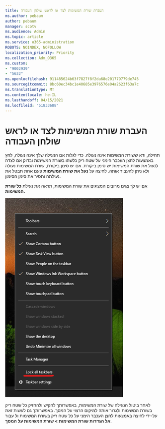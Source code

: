 ```yaml
---
title: העברת שורת המשימות לצד או לראש שולחן העבודה
ms.author: pebaum
author: pebaum
manager: scotv
ms.audience: Admin
ms.topic: article
ms.service: o365-administration
ROBOTS: NOINDEX, NOFOLLOW
localization_priority: Priority
ms.collection: Adm_O365
ms.custom:
- "9002939"
- "5632"
ms.openlocfilehash: 911485624b63f7827f8f2da68e201779779de745
ms.sourcegitcommit: 8bc60ec34bc1e40685e3976576e04a2623f63a7c
ms.translationtype: MT
ms.contentlocale: he-IL
ms.lasthandoff: 04/15/2021
ms.locfileid: "51833688"
---
```

# <a name="move-the-taskbar-to-either-side-or-the-top-of-your-desktop"></a>העברת שורת המשימות לצד או לראש שולחן העבודה

תחילה, ודא ששורת המשימות אינה נעולה. כדי לגלות אם הנעילה שלך אינה נעולה, לחץ באמצעות לחצן  העכבר הימני על שטח ריק כלשהו בשורת המשימות ובדוק אם לצדה לנעול את שורת המשימות יש סימן ביקורת. אם יש סימן ביקורת, שורת המשימות נעולה ולא ניתן להעביר אותה. לחיצה על **נעל את שורת המשימות** פעם אחת תבטל את נעילתה ותסיר את סימן הסימון.

אם יש לך צגים מרובים המציגים את שורת המשימות, תראה את נעילת **כל שורת המשימות.**

![נעילת כל שורת המשימות](media/lock-all-taskbars.png)

לאחר ביטול הנעילה של שורת המשימות, באפשרותך להקיש ולהחזיק כל שטח ריק בשורת המשימות ולגרור אותה למיקום הרצוי על המסך. באפשרותך גם לעשות זאת על-ידי לחיצה באמצעות לחצן העכבר הימני על כל שטח ריק בשורת המשימות ול עבור **[](ms-settings:taskbar?activationSource=GetHelp) אל הגדרות שורת המשימות > שורת המשימות על המסך**.
